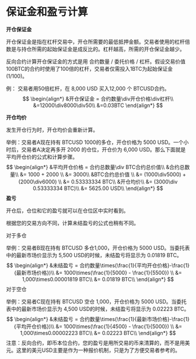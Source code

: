 # 保证金和盈亏计算

**开仓保证金**

开仓保证金是指在杠杆交易中，开仓所需要的最低抵押金额。交易者使用的杠杆倍数是与持仓所需的起始保证金是成反比的。杠杆越高，所需的开仓保证金越少。

反向合约计算开仓保证金的方式是用 合约数量 / 委托价格 / 杠杆。假设交易价值100BTC的合约时使用了100倍的杠杆，交易者仅需投入1BTC为起始保证金(1/100)。

例： 交易者用50倍杠杆，在 8,000 USD 买入12,000 个 BTCUSD合约。
$$
\begin{align*}
&开仓保证金 = 合约数量\div开仓价格\div杠杆\\
&=12000\div8000\div50\\
&=0.03BTC
\end{align*}
$$


**开仓均价**

发生开仓行为时，开仓均价会重新计算。 

举例：交易者A现在持有 BTCUSD 1000的多仓，开仓价格为 5000 USD。一个小时后，交易者A决定再多开 2000 的仓位，开仓价为 6,000 USD。那么下面就是平均开仓价的公式和计算步骤。
$$
\begin{align*}
&平均开仓价格 = 合约总数量\div BTC合约总价值\\
&合约总数量\\
&= 1000 + 2000 \\
&= 3000\\
&BTC合约总价值 \\
&= (1000\div5000) + (2000\div6000) \\
&= 0.53333334 BTC\\
&开仓均价\\
&= (3000\div 0.53333334 BTC)\\
&= 5625.00 USD\\
\end{align*}
$$
**盈亏**

开仓后，仓位和它的盈亏就可以在仓位区中实时看到。

根据您的交易方向不同，计算未结盈亏的公式也稍有不同。

对于多仓

举例：交易者B现在持有 BTCUSD 多仓1,000，开仓价格为 5000 USD。当委托表中的最新市场价显示为 5,500 USD的时候，未结盈亏将显示为 0.01819 BTC。
$$
\begin{align*}
&未结盈亏 = 合约数量\times(\frac{1}{平均开仓价格}-\frac{1}{最新市场价格})\\
&= 1000\times(\frac{1}{5000} - \frac{1}{5500}) \\
&= 1,000\times0.00001819 BTC\\
&= 0.01819 BTC\\
\end{align*}
$$
对于空仓

举例：交易者C现在持有 BTCUSD 空仓 1,000，开仓价格为 5000 USD。当委托表中的最新市场价显示为 4,500 USD的时候，未结盈亏将显示为 0.02223 BTC。 
$$
\begin{align*}
&未结盈亏 = 合约数量\times(\frac{1}{最新市场价格}-\frac{1}{平均开仓价格})\\
&= 1000\times(\frac{1}{4500} - \frac{1}{5000}) \\
&= 1,000\times0.00002223 BTC\\
&= 0.02223 BTC\\
\end{align*}
$$
注意：反向合约，即币本位合约，您的盈亏是用所交易的币来清算的，而不是用美元。这里的美元USD主要是作为一种报价机制，只是为了方便交易者参考的。 